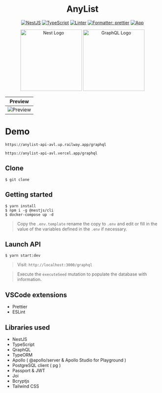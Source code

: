 <h1 align="center">AnyList</h1>

<div align="center">

[![NestJS](https://img.shields.io/badge/NestJS-9.4.3-red)](https://github.com/nestjs/nest)
[![TypeScript](https://img.shields.io/badge/%3C%2F%3E-TypeScript-%230074c1.svg)](#)
[![Linter](https://badges.aleen42.com/src/eslint.svg)](#)
[![Formatter: prettier](https://img.shields.io/badge/Formatter-Prettier-f8bc45.svg)](#)
[![App](https://img.shields.io/badge/App-1.0.0-green)](#)

</div>

<p align="center">
  <a href="http://nestjs.com/" target="blank"><img src="https://nestjs.com/img/logo-small.svg" width="200" alt="Nest Logo" /></a>
  <a href="https://graphql.org/" target="blank"><img src="https://graphql.org/img/logo.svg" width="200" alt="GraphQL Logo" /></a>

</p>

<div align="center" >

| Preview                                                                                       |
| --------------------------------------------------------------------------------------------- |
| ![Preview](https://res.cloudinary.com/dms5y8rug/image/upload/v1686627677/AnyList/anylist.gif) |

</div>

# Demo

```
https://anylist-api-avl.up.railway.app/graphql
```

```
https://anylist-api-avl.vercel.app/graphql
```

## Clone

`$ git clone `

## Getting started

```
$ yarn install
$ npm i -g @nestjs/cli
$ docker-compose up -d
```

> Copy the `.env.template` rename the copy to `.env` and edit or fill in the value of the variables defined in the `.env` if necessary.

## Launch API

```
$ yarn start:dev
```

> Visit: `http://localhost:3000/graphql`

> Execute the `executeSeed` mutation to populate the database with information.

## VSCode extensions

- Prettier
- ESLint

## Libraries used

- NestJS
- TypeScript
- QraphQL
- TypeORM
- Apollo ( @apollo/server & Apollo Studio for Playground )
- PostgreSQL client ( pg )
- Passport & JWT
- Joi
- Bcryptjs
- Tailwind CSS
